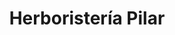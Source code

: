 ---
title: "Herboristería Pilar"
url: /la-linea-de-la-concepcion/herboristeria-pilar/
shop: herbolario
---